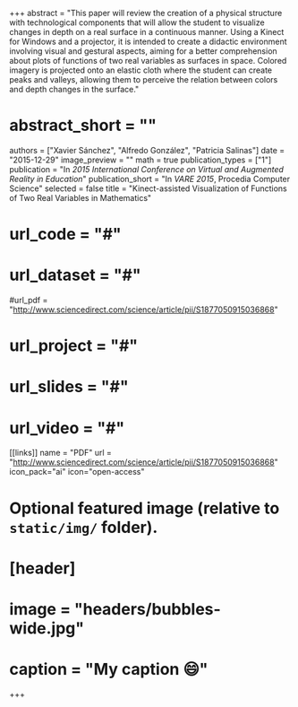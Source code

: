 +++
abstract = "This paper will review the creation of a physical structure with technological components that will allow the student to visualize changes in depth on a real surface in a continuous manner. Using a Kinect for Windows and a projector, it is intended to create a didactic environment involving visual and gestural aspects, aiming for a better comprehension about plots of functions of two real variables as surfaces in space. Colored imagery is projected onto an elastic cloth where the student can create peaks and valleys, allowing them to perceive the relation between colors and depth changes in the surface."
# abstract_short = ""
authors = ["Xavier Sánchez", "Alfredo González", "Patricia Salinas"]
date = "2015-12-29"
image_preview = ""
math = true
publication_types = ["1"]
publication = "In *2015 International Conference on Virtual and Augmented Reality in Education*"
publication_short = "In *VARE 2015*, Procedia Computer Science"
selected = false
title = "Kinect-assisted Visualization of Functions of Two Real Variables in Mathematics"
# url_code = "#"
# url_dataset = "#"
#url_pdf = "http://www.sciencedirect.com/science/article/pii/S1877050915036868"
# url_project = "#"
# url_slides = "#"
# url_video = "#"

[[links]]
name = "PDF"
url = "http://www.sciencedirect.com/science/article/pii/S1877050915036868"
icon_pack="ai"
icon="open-access"

# Optional featured image (relative to `static/img/` folder).
# [header]
# image = "headers/bubbles-wide.jpg"
# caption = "My caption :smile:"

+++

<!-- Details go here -->